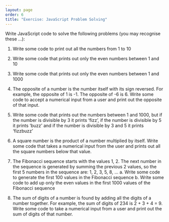 ```yaml
---
layout: page
order: 6
title: "Exercise: JavaScript Problem Solving"
---
```


Write JavaScript code to solve the following problems (you may recognise these ...):

1. Write some code to print out all the numbers from 1 to 10

2. Write some code that prints out only the even numbers between 1 and 10

3. Write some code that prints out only the even numbers between 1 and 1000

4. The opposite of a number is the number itself with its sign reversed. For example, the opposite of 1 is -1. The opposite of -6 is 6. Write some code to accept a numerical input from a user and print out the opposite of that input.

5. Write some code that prints out the numbers between 1 and 1000, but if the number is divisible by 3 it prints ‘fizz’, if the number is divisible by 5 it prints ‘buzz’ and if the number is divisible by 3 and 5 it prints ‘fizzbuzz’

6. A square number is the product of a number multiplied by itself. Write some code that takes a numerical input from the user and prints out all the square numbers below that value.

7. The Fibonacci sequence starts with the values 1, 2. The next number in the sequence is generated by summing the previous 2 values, so the first 5 numbers in the sequence are:
   1, 2, 3, 5, 8, …
   a. Write some code to generate the first 100 values in the Fibonacci sequence
   b. Write some code to add up only the even values in the first 1000 values of the Fibonacci sequence

8. The sum of digits of a number is found by adding all the digits of a number together. For example, the sum of digits of 234 is 2 + 3 + 4 = 9. Write some code to take a numerical input from a user and print out the sum of digits of that number.
